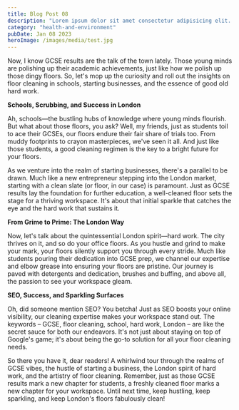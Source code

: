 ```yaml
---
title: Blog Post 08
description: "Lorem ipsum dolor sit amet consectetur adipisicing elit. Inventore similique nisi culpa, voluptatum possimus veritatis corrupti. Lorem ipsum dolor sit amet consectetur adipisicing elit."
category: "health-and-environment"
pubDate: Jan 08 2023
heroImage: /images/media/test.jpg
---
```

Now, I know GCSE results are the talk of the town lately. Those young minds are polishing up their academic achievements, just like how we polish up those dingy floors. So, let's mop up the curiosity and roll out the insights on floor cleaning in schools, starting businesses, and the essence of good old hard work.

**Schools, Scrubbing, and Success in London**

Ah, schools—the bustling hubs of knowledge where young minds flourish. But what about those floors, you ask? Well, my friends, just as students toil to ace their GCSEs, our floors endure their fair share of trials too. From muddy footprints to crayon masterpieces, we've seen it all. And just like those students, a good cleaning regimen is the key to a bright future for your floors.

As we venture into the realm of starting businesses, there's a parallel to be drawn. Much like a new entrepreneur stepping into the London market, starting with a clean slate (or floor, in our case) is paramount. Just as GCSE results lay the foundation for further education, a well-cleaned floor sets the stage for a thriving workspace. It's about that initial sparkle that catches the eye and the hard work that sustains it.

**From Grime to Prime: The London Way**

Now, let's talk about the quintessential London spirit—hard work. The city thrives on it, and so do your office floors. As you hustle and grind to make your mark, your floors silently support you through every stride. Much like students pouring their dedication into GCSE prep, we channel our expertise and elbow grease into ensuring your floors are pristine. Our journey is paved with detergents and dedication, brushes and buffing, and above all, the passion to see your workspace gleam.

**SEO, Success, and Sparkling Surfaces**

Oh, did someone mention SEO? You betcha! Just as SEO boosts your online visibility, our cleaning expertise makes your workspace stand out. The keywords – GCSE, floor cleaning, school, hard work, London – are like the secret sauce for both our endeavors. It's not just about staying on top of Google's game; it's about being the go-to solution for all your floor cleaning needs.

So there you have it, dear readers! A whirlwind tour through the realms of GCSE vibes, the hustle of starting a business, the London spirit of hard work, and the artistry of floor cleaning. Remember, just as those GCSE results mark a new chapter for students, a freshly cleaned floor marks a new chapter for your workspace. Until next time, keep hustling, keep sparkling, and keep London's floors fabulously clean!